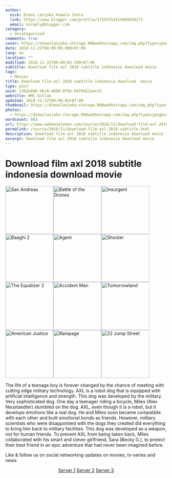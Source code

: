```yaml
---
author:
  nick: Dimas Lanjaka Kumala Indra
  link: https://www.blogger.com/profile/17555754514989936273
  email: noreply@blogger.com
category:
  - Uncategorized
comments: true
cover: https://dimaslanjaka-storage.000webhostapp.com/img.php?type=jpeg&url=https://image.tmdb.org/t/p/w185/qey0tdcOp9kCDdEZuJ87yE3crSe.jpg
date: 2018-11-22T08:09:00.000+07:00
lang: en
location: ""
modified: 2018-11-22T08:09:02.599+07:00
subtitle: Download film axl 2018 subtitle indonesia download movie
tags:
  - Movies
title: Download film axl 2018 subtitle indonesia download  movie
type: post
uuid: 1362a600-4bc0-4888-879e-68f9d22aac42
webtitle: WMI Gitlab
updated: 2018-11-22T08:09:02+07:00
thumbnail: https://dimaslanjaka-storage.000webhostapp.com/img.php?type=jpeg&url=https://image.tmdb.org/t/p/w185/qey0tdcOp9kCDdEZuJ87yE3crSe.jpg
photos:
  - https://dimaslanjaka-storage.000webhostapp.com/img.php?type=jpeg&url=https://image.tmdb.org/t/p/w185/qey0tdcOp9kCDdEZuJ87yE3crSe.jpg
wordcount: 663
url: https://www.webmanajemen.com/source/2018/11/download-film-axl-2018-subtitle.html
permalink: /source/2018/11/download-film-axl-2018-subtitle.html
description: Download film axl 2018 subtitle indonesia download movie
excerpt: Download film axl 2018 subtitle indonesia download movie
---
```


<h1 for="title" class="notranslate">Download film axl 2018 subtitle indonesia download  movie   </h1>  <div id="img-wrap" class="container w3-container">  <img class="img-thumbnail" alt="San Andreas" src="https://dimaslanjaka-storage.000webhostapp.com/img.php?type=jpeg&amp;url=https://image.tmdb.org/t/p/w185/qey0tdcOp9kCDdEZuJ87yE3crSe.jpg" width="150px" height="150px" style="display:inline-block"><img class="img-thumbnail" alt="Battle of the Drones" src="https://dimaslanjaka-storage.000webhostapp.com/img.php?type=jpeg&amp;url=https://image.tmdb.org/t/p/w185/ddkAQzVCb4I4hg4kQlVwLvcjrUI.jpg" width="150px" height="150px" style="display:inline-block"><img class="img-thumbnail" alt="Insurgent" src="https://dimaslanjaka-storage.000webhostapp.com/img.php?type=jpeg&amp;url=https://image.tmdb.org/t/p/w185/6w1VjTPTjTaA5oNvsAg0y4H6bou.jpg" width="150px" height="150px" style="display:inline-block"><img class="img-thumbnail" alt="Baaghi 2" src="https://dimaslanjaka-storage.000webhostapp.com/img.php?type=jpeg&amp;url=https://image.tmdb.org/t/p/w185/gwX6mKjfxBYbq46CoIpcxIAmIMx.jpg" width="150px" height="150px" style="display:inline-block"><img class="img-thumbnail" alt="Agent" src="https://dimaslanjaka-storage.000webhostapp.com/img.php?type=jpeg&amp;url=https://image.tmdb.org/t/p/w185/bDd0JCSv5q1BeRfrbGotVp0xHDd.jpg" width="150px" height="150px" style="display:inline-block"><img class="img-thumbnail" alt="Shooter" src="https://dimaslanjaka-storage.000webhostapp.com/img.php?type=jpeg&amp;url=https://image.tmdb.org/t/p/w185/wCZv0lNx58sfuLT698RYYJVEeTr.jpg" width="150px" height="150px" style="display:inline-block"><img class="img-thumbnail" alt="The Equalizer 2" src="https://dimaslanjaka-storage.000webhostapp.com/img.php?type=jpeg&amp;url=https://image.tmdb.org/t/p/w185/cQvc9N6JiMVKqol3wcYrGshsIdZ.jpg" width="150px" height="150px" style="display:inline-block"><img class="img-thumbnail" alt="Accident Man" src="https://dimaslanjaka-storage.000webhostapp.com/img.php?type=jpeg&amp;url=https://image.tmdb.org/t/p/w185/bHFKej3Dbr8kGRSRHpkoFHq9TJQ.jpg" width="150px" height="150px" style="display:inline-block"><img class="img-thumbnail" alt="Tomorrowland" src="https://dimaslanjaka-storage.000webhostapp.com/img.php?type=jpeg&amp;url=https://image.tmdb.org/t/p/w185/69Cz9VNQZy39fUE2g0Ggth6SBTM.jpg" width="150px" height="150px" style="display:inline-block"><img class="img-thumbnail" alt="American Justice" src="https://dimaslanjaka-storage.000webhostapp.com/img.php?type=jpeg&amp;url=https://image.tmdb.org/t/p/w185/kTwLYt3h6MH8ynwt9wJEbQM9fag.jpg" width="150px" height="150px" style="display:inline-block"><img class="img-thumbnail" alt="Rampage" src="https://dimaslanjaka-storage.000webhostapp.com/img.php?type=jpeg&amp;url=https://image.tmdb.org/t/p/w185/3gIO6mCd4Q4PF1tuwcyI3sjFrtI.jpg" width="150px" height="150px" style="display:inline-block"><img class="img-thumbnail" alt="22 Jump Street" src="https://dimaslanjaka-storage.000webhostapp.com/img.php?type=jpeg&amp;url=https://image.tmdb.org/t/p/w185/gNlV5FhDZ1PjxSv2aqTPS30GEon.jpg" width="150px" height="150px" style="display:inline-block">  </div>  <div class="container w3-container">  <div class="desc"><p class="f-desc"> <span class="notranslate">The life of a teenage boy is forever changed by the chance of meeting with cutting edge military technology.</span> <span class="notranslate">AXL is a robot dog that is equipped with artificial intelligence and strength.</span> <span class="notranslate">This dog was developed by the military.</span> <span class="notranslate">Very sophisticated dog.</span> <span class="notranslate">One day a teenager riding a bicycle, Miles (Alex Neustaedter) stumbled on the dog.</span> <span class="notranslate">AXL, even though it is a robot, but it develops emotions like a real dog.</span> <span class="notranslate">He and Miles soon became compatible with each other and built emotional bonds as friends.</span> <span class="notranslate">However, military scientists who were disappointed with the dogs they created did everything to bring him back to military facilities.</span> <span class="notranslate">This dog was developed as a weapon, not for human friends.</span> <span class="notranslate">To prevent AXL from being taken back, Miles collaborated with his smart and clever girlfriend, Sara (Becky G.), to protect their best friend in an epic adventure that had never been imagined before.</span> </p></div>  <p class="desc"> <span class="notranslate">Like &amp; follow us on social networking updates on movies, tv-series and news</span> </p> </div>  <div class="container w3-container">  <center> <span class="notranslate"><a href="http://menujulink.me/MCR7" target="_blank" title="" alt="" rel="noopener noreferer nofollow">Server 1</a> <a href="http://menujulink.me/KH3OnJ6L" target="_blank" title="" alt="" rel="noopener noreferer nofollow">Server 2</a> <a href="http://menujulink.me/7txlQLT" target="_blank" title="" alt="" rel="noopener noreferer nofollow">Server 3</a></span> </center> </div>  <link href="https://codepen.io/dimaslanjaka/pen/yQaNEp.css" rel="stylesheet">  <script>  function imagE(image_url){        var http = new XMLHttpRequest();        http.open("HEAD", image_url, false);      //http.open("GET", image_url, false);      http.send();      return http.status;      //return http.status != 404;    }    function chx(){  $( "img" ).each(function() {    var image_url = $(this).attr("src");    var img_this = $(this);    if (imagE(image_url) !== 200){      img_this.remove();    }  /*$.get(image_url)      .done(function() {                 }).fail(function() {            img_this.remove();      });*/  });  }/*  setTimeout(function() {  if(typeof jQuery=="undefined") {      var headTag = document.getElementsByTagName("head")[0];      var jqTag = document.createElement("script");      jqTag.type = "text/javascript";      jqTag.src = "https://cdnjs.cloudflare.com/ajax/libs/jquery/3.3.1/jquery.min.js";      jqTag.onload = chx;      headTag.appendChild(jqTag);  } else { chx(); }  }, 500);*/  var limit = 0;  function keluar_ga(){  $( "img" ).each(function() {    var image_url = $(this).attr("src");    var img_this = $(this);    img_this.on("error", function (){ img_this.attr("src", "https://res.cloudinary.com/dimaslanjaka/image/fetch/http://media.wired.com/photos/5926db217034dc5f91becd6b/master/w_900,c_limit/so-logo-s.jpg"); })  });   //return $("body").html("*"+limit+"\n");   //clearInterval(udah);    }    var udah = setInterval(keluar_ga, 100);  </script>